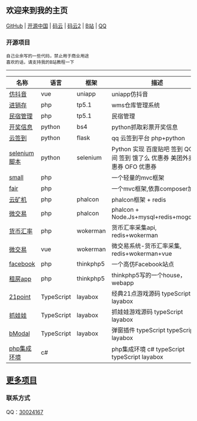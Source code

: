
## 欢迎来到我的主页

[GitHub](https://github.com/chenbool) |
[开源中国](https://my.oschina.net/sloan521/blog) |
[码云](https://gitee.com/sloan1993/) |
[码云2](https://gitee.com/chenbool) |
[B站](https://www.bilibili.com/video/av84293062) |
[QQ](tencent://message/?uin=30024167&Site=github&Menu=yes)

### 开源项目
```
自己业余写的一些代码，禁止用于商业用途
喜欢的话，请支持我的B站教程一下
```

---

名称 | 语言 | 框架 | 描述
---|---|---|---
[仿抖音](https://github.com/bool1993/small)  | vue | uniapp | uniapp仿抖音
[进销存](https://gitee.com/bool_it/xenon-wms)  | php | tp5.1 | wms仓库管理系统
[民宿管理](https://gitee.com/HyacinthTechnology_admin/Hotel)  | php | tp5.1 | 民宿管理
[开奖信息](https://github.com/chenbool/python-cp)  | python | bs4 | python抓取彩票开奖信息 
[云签到](https://github.com/chenbool/yun-sign)  | python | flask | qq 云签到平台 php+python
[selenium脚本](https://github.com/chenbool/python-selenium)  | python | selenium | Python 实现 百度贴吧 签到  QQ空间 签到  饿了么 优惠券  美团外卖 优惠券  OFO 优惠券
[small](https://github.com/chenbool/small)  | php | | 一个轻量的mvc框架
[fair](https://github.com/chenbool/fair)  | php |  |一个mvc框架,依靠composer加载 
[云矿机](https://github.com/chenbool/phalcon_kuang)  | php | phalcon | phalcon框架 + redis
[微交易](https://github.com/chenbool/phalcon_wei)  | php | phalcon | phalcon + Node.Js+mysql+redis+mogondb
[货币汇率](https://github.com/chenbool/currency_api)  | php | wokerman | 货币汇率采集api, redis+wokerman
[微交易](https://github.com/chenbool/wepay)  | vue | wokerman |微交易系统-货币汇率采集, redis+wokerman+vue
[facebook](https://github.com/chenbool/tp5_facebook)  | php | thinkphp5 |一个高仿Facebook站点
[租房app](https://github.com/chenbool/zufang)  | php | thinkphp5 | thinkphp5写的一个house，webapp
[21point](https://github.com/chenbool/21point)  | TypeScript | layabox | 经典21点游戏源码 typeScript layabox
[抓娃娃](https://github.com/chenbool/zhuawawa)  | TypeScript | layabox | 抓娃娃游戏源码 typeScript layabox 
[bModal](https://github.com/chenbool/bModal)  | TypeScript | layabox | 弹窗插件 typeScript  typeScript layabox 
[php集成环境](https://github.com/chenbool/php_env)  | c# |  | php集成环境 c#  typeScript  typeScript layabox 



## [更多项目](https://github.com/chenbool?tab=repositories) 



### 联系方式

QQ：[30024167](https://github.com/chenbool) 

